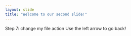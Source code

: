 ```yaml
---
layout: slide
title: "Welcome to our second slide!"
---
```

Step 7: change my file action
Use the left arrow to go back!
